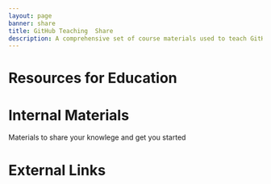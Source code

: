 ```yaml
---
layout: page
banner: share
title: GitHub Teaching  Share
description: A comprehensive set of course materials used to teach GitHub and Git.
---
```


# Resources for Education

# Internal Materials 

Materials to share your knowlege and get you started

# External Links